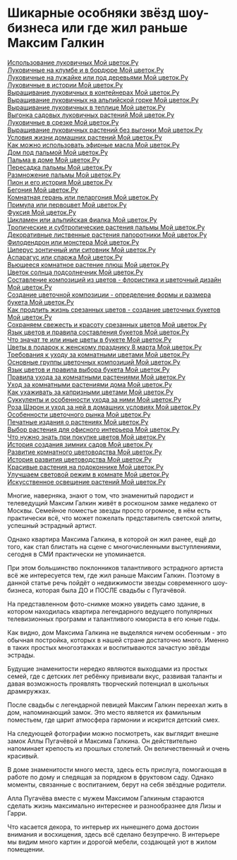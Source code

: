 <h1>Шикарные особняки звёзд шоу-бизнеса или где жил раньше Максим Галкин</h1>
<p>
<a href="http://www.ma-fleur.ru/index.php?page=292">Использование луковичных Мой цветок.Ру</a><br>
<a href="http://www.ma-fleur.ru/index.php?page=293">Луковичные на клумбе и в бордюре Мой цветок.Ру</a><br>
<a href="http://www.ma-fleur.ru/index.php?page=294">Луковичные на лужайке или под деревьями Мой цветок.Ру</a><br>
<a href="http://www.ma-fleur.ru/index.php?page=295">Луковичные в истории Мой цветок.Ру</a><br>
<a href="http://www.ma-fleur.ru/index.php?page=296">Выращивание луковичных в контейнерах Мой цветок.Ру</a><br>
<a href="http://www.ma-fleur.ru/index.php?page=297">Выращивание луковичных на альпийской горке Мой цветок.Ру</a><br>
<a href="http://www.ma-fleur.ru/index.php?page=298">Выращивание луковичных в теплице Мой цветок.Ру</a><br>
<a href="http://www.ma-fleur.ru/index.php?page=299">Выгонка садовых луковичных растений Мой цветок.Ру</a><br>
<a href="http://www.ma-fleur.ru/index.php?page=300">Луковичные в срезке Мой цветок.Ру</a><br>
<a href="http://www.ma-fleur.ru/index.php?page=301">Выращивание луковичных растений без выгонки Мой цветок.Ру</a><br>
<a href="http://www.ma-fleur.ru/index.php?page=302">Условия жизни домашних растений Мой цветок.Ру</a><br>
<a href="http://www.ma-fleur.ru/index.php?page=303">Как можно использовать эфирные масла Мой цветок.Ру</a><br>
<a href="http://www.ma-fleur.ru/index.php?page=304">Дом под пальмой Мой цветок.Ру</a><br>
<a href="http://www.ma-fleur.ru/index.php?page=305">Пальма в доме Мой цветок.Ру</a><br>
<a href="http://www.ma-fleur.ru/index.php?page=306">Пересадка пальмы Мой цветок.Ру</a><br>
<a href="http://www.ma-fleur.ru/index.php?page=307">Размножение пальмы Мой цветок.Ру</a><br>
<a href="http://www.ma-fleur.ru/index.php?page=308">Пион и его история Мой цветок.Ру</a><br>
<a href="http://www.ma-fleur.ru/index.php?page=309">Бегония Мой цветок.Ру</a><br>
<a href="http://www.ma-fleur.ru/index.php?page=310">Комнатная герань или пеларгония Мой цветок.Ру</a><br>
<a href="http://www.ma-fleur.ru/index.php?page=311">Примула или первоцвет Мой цветок.Ру</a><br>
<a href="http://www.ma-fleur.ru/index.php?page=312">Фуксия Мой цветок.Ру</a><br>
<a href="http://www.ma-fleur.ru/index.php?page=313">Цикламен или альпийская фиалка Мой цветок.Ру</a><br>
<a href="http://www.ma-fleur.ru/index.php?page=314">Тропические и субтропические растения пальмы Мой цветок.Ру</a><br>
<a href="http://www.ma-fleur.ru/index.php?page=315">Декоративные лиственные растения папоротники Мой цветок.Ру</a><br>
<a href="http://www.ma-fleur.ru/index.php?page=316">Филодендрон или монстера Мой цветок.Ру</a><br>
<a href="http://www.ma-fleur.ru/index.php?page=317">Циперус зонтичный или ситовник Мой цветок.Ру</a><br>
<a href="http://www.ma-fleur.ru/index.php?page=318">Аспарагус или спаржа Мой цветок.Ру</a><br>
<a href="http://www.ma-fleur.ru/index.php?page=319">Вьющееся комнатное растение плющ Мой цветок.Ру</a><br>
<a href="http://www.ma-fleur.ru/index.php?page=320">Цветок солнца подсолнечник Мой цветок.Ру</a><br>
<a href="http://www.ma-fleur.ru/index.php?page=321">Составление композиций из цветов - флористика и цветочный дизайн Мой цветок.Ру</a><br>
<a href="http://www.ma-fleur.ru/index.php?page=322">Создание цветочной композиции - определение формы и размера букета Мой цветок.Ру</a><br>
<a href="http://www.ma-fleur.ru/index.php?page=323">Как продлить жизнь срезанных цветов - создание цветочных букетов Мой цветок.Ру</a><br>
<a href="http://www.ma-fleur.ru/index.php?page=324">Сохраняем свежесть и красоту срезанных цветов Мой цветок.Ру</a><br>
<a href="http://www.ma-fleur.ru/index.php?page=325">Язык цветов и правила составления букетов Мой цветок.Ру</a><br>
<a href="http://www.ma-fleur.ru/index.php?page=326">Что значат те или иные цветы в букете Мой цветок.Ру</a><br>
<a href="http://www.ma-fleur.ru/index.php?page=327">Цветы в подарок к женскому празднику 8 марта Мой цветок.Ру</a><br>
<a href="http://www.ma-fleur.ru/index.php?page=328">Требования к уходу за комнатными цветами Мой цветок.Ру</a><br>
<a href="http://www.ma-fleur.ru/index.php?page=329">Основные группы цветочных композиций Мой цветок.Ру</a><br>
<a href="http://www.ma-fleur.ru/index.php?page=330">Язык цветов и правила выбора букета Мой цветок.Ру</a><br>
<a href="http://www.ma-fleur.ru/index.php?page=437">Правила ухода за комнатными растениями Мой цветок.Ру</a><br>
<a href="http://www.ma-fleur.ru/index.php?page=438">Уход за комнатными растениями дома Мой цветок.Ру</a><br>
<a href="http://www.ma-fleur.ru/index.php?page=439">Как ухаживать за капризными цветами Мой цветок.Ру</a><br>
<a href="http://www.ma-fleur.ru/index.php?page=440">Суккуленты и особенности ухода за ними Мой цветок.Ру</a><br>
<a href="http://www.ma-fleur.ru/index.php?page=441">Роза Шэрон и уход за ней в домашних условиях Мой цветок.Ру</a><br>
<a href="http://www.ma-fleur.ru/index.php?page=442">Особенности цветочного рынка Мой цветок.Ру</a><br>
<a href="http://www.ma-fleur.ru/index.php?page=443">Печатные издания о растениях Мой цветок.Ру</a><br>
<a href="http://www.ma-fleur.ru/index.php?page=444">Выбор растения для офисного интерьера Мой цветок.Ру</a><br>
<a href="http://www.ma-fleur.ru/index.php?page=445">Что нужно знать при покупке цветов Мой цветок.Ру</a><br>
<a href="http://www.ma-fleur.ru/index.php?page=446">История создания зимних садов Мой цветок.Ру</a><br>
<a href="http://www.ma-fleur.ru/index.php?page=447">Развитие комнатного цветоводства Мой цветок.Ру</a><br>
<a href="http://www.ma-fleur.ru/index.php?page=448">История развития цветоводства Мой цветок.Ру</a><br>
<a href="http://www.ma-fleur.ru/index.php?page=449">Красивые растения на подоконнике Мой цветок.Ру</a><br>
<a href="http://www.ma-fleur.ru/index.php?page=450">Улучшаем световой режим в комнате Мой цветок.Ру</a><br>
<a href="http://www.ma-fleur.ru/index.php?page=451">Искусственное освещение растений Мой цветок.Ру</a><br>
</p>
<p>Многие, наверняка, знают о том, что знаменитый пародист и телеведущий Максим Галкин живёт в роскошном замке недалеко от Москвы. Семейное поместье звезды просто огромное, в нём есть практически всё, что может пожелать представитель светской элиты, успешный эстрадный артист.</p>
<p>Однако квартира Максима Галкина, в которой он жил ранее, ещё до того, как стал блистать на сцене с многочисленными выступлениями, сегодня в СМИ практически не упоминается.</p>
<p>При этом большинство поклонников талантливого эстрадного артиста всё же интересуется тем, где жил раньше Максим Галкин. Поэтому в данной статье речь пойдёт о недвижимости звезды современного шоу-бизнеса, которая была ДО и ПОСЛЕ свадьбы с Пугачёвой.</p>
<p>На представленном фото-снимке можно увидеть само здание, в котором находилась квартира легендарного ведущего популярных телевизионных программ и талантливого юмориста в его юные годы.</p>
<p>Как видно, дом Максима Галкина не выделялся ничем особенным - это обычная постройка, которых в нашей стране достаточно много. Именно в таких простых многоэтажках и воспитываются зачастую звёзды эстрады.</p>
<p>Будущие знаменитости нередко являются выходцами из простых семей, где с детских лет ребёнку прививали вкус, развивая таланты и давая возможность проявлять творческий потенциал в школьных драмкружках.</p>
<p>После свадьбы с легендарной певицей Максим Галкин переехал жить в дом, напоминающий замок. Это место является их фамильным поместьем, где царит атмосфера гармонии и искрится детский смех.</p>
<p>На следующей фотографии можно посмотреть, как выглядит внешне замок Аллы Пугачёвой и Максима Галкина. Он действительно напоминает крепость из прошлых столетий. Он величественный и очень красивый.</p>
<p>В доме знаменитости много места, здесь есть прислуга, помогающая в работе по дому и следящая за порядком в фруктовом саду. Однако моменты, связанные с воспитанием, берут на себя звёздные родители.</p>
<p>Алла Пугачёва вместе с мужем Максимом Галкиным стараются сделать жизнь максимально интереснее и разнообразнее для Лизы и Гарри.</p>
<p>Что касается декора, то интерьер их нынешнего дома достоин внимания и восхищения, здесь всё сделано безупречно. В интерьере мы видим много картин и дорогой мебели, создающей уют в жилом помещении.</p>
